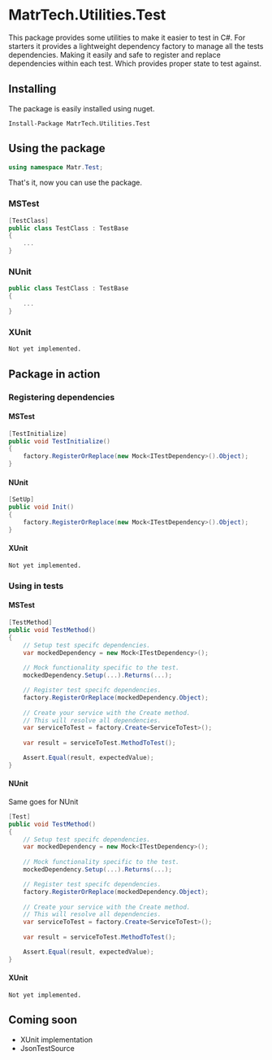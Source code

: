 # MatrTech.Utilities.Test
This package provides some utilities to make it easier to test in C#. For starters it provides a lightweight dependency factory to manage all the tests dependencies. Making it easily and safe to register and replace dependencies within each test. Which provides proper state to test against.

## Installing
The package is easily installed using nuget.
```
Install-Package MatrTech.Utilities.Test
```

## Using the package
```csharp
using namespace Matr.Test;
```

That's it, now you can use the package.

### MSTest
```csharp
[TestClass]
public class TestClass : TestBase
{
    ...
}
```

### NUnit
```csharp
public class TestClass : TestBase
{
    ...
}
```

### XUnit
```Not yet implemented.```

## Package in action
### Registering dependencies
#### MSTest
```csharp
[TestInitialize]
public void TestInitialize()
{
    factory.RegisterOrReplace(new Mock<ITestDependency>().Object);
}
```
#### NUnit
```csharp
[SetUp]
public void Init()
{
    factory.RegisterOrReplace(new Mock<ITestDependency>().Object);
}
```

#### XUnit
```Not yet implemented.```

### Using in tests
#### MSTest
```csharp
[TestMethod]
public void TestMethod()
{
    // Setup test specifc dependencies.
    var mockedDependency = new Mock<ITestDependency>();
    
    // Mock functionality specific to the test.
    mockedDependency.Setup(...).Returns(...);

    // Register test specifc dependencies.
    factory.RegisterOrReplace(mockedDependency.Object);
    
    // Create your service with the Create method.
    // This will resolve all dependencies.
    var serviceToTest = factory.Create<ServiceToTest>();
    
    var result = serviceToTest.MethodToTest();

    Assert.Equal(result, expectedValue);
}
```

#### NUnit
Same goes for NUnit
```csharp
[Test]
public void TestMethod()
{
    // Setup test specifc dependencies.
    var mockedDependency = new Mock<ITestDependency>();
    
    // Mock functionality specific to the test.
    mockedDependency.Setup(...).Returns(...);

    // Register test specifc dependencies.
    factory.RegisterOrReplace(mockedDependency.Object);
    
    // Create your service with the Create method.
    // This will resolve all dependencies.
    var serviceToTest = factory.Create<ServiceToTest>();
    
    var result = serviceToTest.MethodToTest();

    Assert.Equal(result, expectedValue);
}
```

#### XUnit
```Not yet implemented.```

## Coming soon
- XUnit implementation
- JsonTestSource
